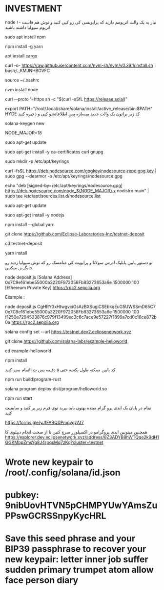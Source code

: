 # INVESTMENT
node
۱- نیاز به یک والت اتریومم دارید که پرایویسی کی رو کپی کنید و توش هم فاست اتریوم سپولیا داشته باشید  


sudo apt install npm

npm install -g yarn 

apt install cargo

curl -o- https://raw.githubusercontent.com/nvm-sh/nvm/v0.39.1/install.sh | bash;L,KMJNHBGVFC

source ~/.bashrc

nvm install node

curl --proto '=https
sh -c "$(curl -sSfL https://release.solal)"

export PATH="/root/.local/share/solana/install/active_release/bin:$PATH"
HYDE
کد زیر براتون یک والت جدید میسازه پس اطلاعاتشو کپی و ذخیره کنید

solana-keygen new





NODE_MAJOR=18 

sudo apt-get update

sudo apt-get install -y ca-certificates curl gnupg 

sudo mkdir -p /etc/apt/keyrings

curl -fsSL https://deb.nodesource.com/gpgkey/nodesource-repo.gpg.key | sudo gpg --dearmor -o /etc/apt/keyrings/nodesource.gpg

echo "deb [signed-by=/etc/apt/keyrings/nodesource.gpg] https://deb.nodesource.com/node_${NODE_MAJOR}.x nodistro main" | sudo tee /etc/apt/sources.list.d/nodesource.list

sudo apt-get update

sudo apt-get install -y nodejs


npm install --global yarn


git clone https://github.com/Eclipse-Laboratories-Inc/testnet-deposit

cd testnet-deposit


yarn install


تو دستور پایین پابلیک ادرس سولانا و پرایویت کی متامسک رو که توش سپولیا زدید رو جایگزین میکنین 



node deposit.js [Solana Address] 0x7C9e161ebe55000a3220F972058Fb83273653a6e 1500000 100 [Ethereum Private Key] https://rpc2.sepolia.org 



Example :

node deposit.js CgHRY3xHtwgvciGsAzBXSugiCSEbkqEuG5UWSSmD65C7   0x7C9e161ebe55000a3220F972058Fb83273653a6e 1500000 100 f1250e7294533876c979f13499ec3c6c7ace9e57227f1899a7cd0c16ce872b0a https://rpc2.sepolia.org 


solana config set --url https://testnet.dev2.eclipsenetwork.xyz


git clone https://github.com/solana-labs/example-helloworld


cd example-helloworld 


npm install


کد پایین ممکنه طول بکشه حتی ۵ دقیقه پس ت ااتمام صبر کنید

npm run build:program-rust


solana program deploy dist/program/helloworld.so

npm run start


تمام در پایان یک ایدی پرو گرام میتده بهتون باید ببرید توی فرم زیر پر کنید و سابمیت کنید

https://forms.gle/yJfFABQDPmpvgzAf7

همچنین میتونین ایدی پروگرامو در اکسپلورر سرچ کنین تا از صحت انجام دیپلوی کا
https://explorer.dev.eclipsenetwork.xyz/address/8Z3ADYB8hWTQqe2k9dH1GGKMbpZmsYg8J4rpqsMq7zKq?cluster=testnet





Wrote new keypair to /root/.config/solana/id.json
===========================================================================
pubkey: 9nibUovHTVN5pCHMPYUwYAmsZuPPswGCRSSnpyKycHRL
===========================================================================
Save this seed phrase and your BIP39 passphrase to recover your new keypair:
letter inner job suffer sudden primary trumpet atom allow face person diary
===========================================================================
